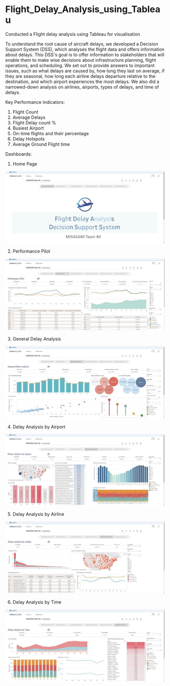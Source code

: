 # Flight_Delay_Analysis_using_Tableau
Conducted a Flight delay analysis using Tableau for visualisation

To understand the root cause of aircraft delays, we developed a Decision Support System (DSS), which analyses the flight data and offers information about delays. This DSS's goal is to offer information to stakeholders that will enable them to make wise decisions about infrastructure planning, flight operations, and scheduling. We set out to provide answers to important issues, such as what delays are caused by, how long they last on average, if they are seasonal, how long each airline delays departure relative 
to the destination, and which airport experiences the most delays. We also did a narrowed-down analysis on airlines, airports, types of delays, and time of delays.

Key Performance Indicators:
1. Flight Count
2. Average Delays
3. Flight Delay count %
4. Busiest Airport
5. On-time flights and their percentage
6. Delay Hotspots
7. Average Ground Flight time

Dashboards:
1. Home Page
<img src="Home page.jpg">

2. Performance Pilot 
<img src="Performance Pilot.jpg">

3. General Delay Analysis
<img src="General Delay Analysis.jpg">

4. Delay Analysis by Airport
<img src="Delay Analysis by Airport.jpg">

5. Delay Analysis by Airline
<img src="Delay Analysis by Airline.jpg">

6. Delay Analysis by Time
<img src="Delay Analysis by Time.jpg">

